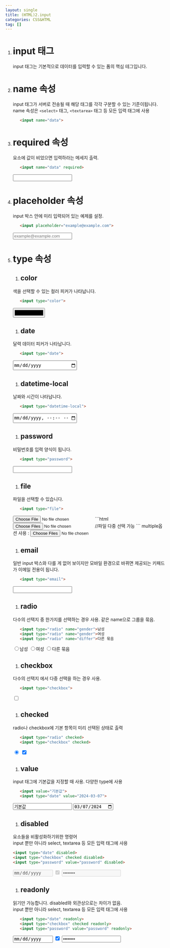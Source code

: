 ```yaml
---
layout: single
title: (HTML)2.input
categories: CSS&HTML
tag: []
---
```


1. # input 태그
   input 태그는 기본적으로 데이터를 입력할 수 있는 폼의 핵심 테그입니다. 

1. # name 속성
   input 태그가 서버로 전송될 때 해당 태그를 각각 구분할 수 있는 기준이됩니다.   
   name 속성은 `<select>` 태그, `<textarea>` 태그 등 모든 입력 태그에 사용   
   ```html
      <input name="data">
   ```   

1. # required 속성   
   요소에 값이 비었으면 입력하라는 메세지 출력.
   ```html
      <input name="data" required>
   ```
   <input name="data" required>   

1. # placeholder 속성
   input 박스 안에 미리 입력되어 있는 예제를 설정.   
   ```html
      <input placeholder="example@example.com">
   ```   
   <input placeholder="example@example.com">   

1. # type 속성
   1. ## color   
   색을 선택할 수 있는 컬러 피커가 나타납니다.   
   ```html
      <input type="color">
   ```   
   <input type="color" style="width:100px;height:30px">   

   1. ## date   
   달력 데이터 피커가 나타납니다.   
   ```html
      <input type="date">
   ```   
   <input type="date" style="width:200px;height:30px">   

   1. ## datetime-local   
   날짜와 시간이 나타납니다.   
   ```html
      <input type="datetime-local">
   ```   
   <input type="datetime-local" style="width:200px;height:30px">   

   1. ## password
   비밀번호를 입력 양식이 됩니다.   
   ```html
      <input type="password">
   ```   
   <input type="password">   

   1. ## file   
   파일을 선택할 수 있습니다.   
   ```html
      <input type="file">
   ```   
   <input type="file">   
   ```html
         <input type="file" multiple> //파일 다중 선택 가능
   ```
   multiple옵션 사용 : <input type="file" multiple>

   1. ## email   
   일반 input 박스와 다를 게 없어 보이지만 모바일 환경으로 바뀌면 제공되는 키패드가 이메일 전용이 됩니다.   
   ```html
      <input type="email">
   ```   
   <input type="email">

   1. ## radio   
   다수의 선택지 중 한가지를 선택하는 경우 사용. 같은 name으로 그룹을 묶음.   
   ```html
      <input type="radio" name="gender">남성
      <input type="radio" name="gender">여성
      <input type="radio" name="differ">다른 묶음
   ```
   <input type="radio" name="gender">남성
   <input type="radio" name="gender">여성
   <input type="radio" name="differ">다른 묶음

   1. ## checkbox
   다수의 선택지 에서 다중 선택을 하는 경우 사용.   
   ```html
      <input type="checkbox">
   ```   
   <input type="checkbox">

   1. ## checked   
   radio나 checkbox에 기본 항목이 미리 선택된 상태로 출력   
   ```html
      <input type="radio" checked>
      <input type="checkbox" checked>
   ```   
   <input type="radio" checked>
   <input type="checkbox" checked>

   1. ## value   
   input 태그에 기본값을 지정할 때 사용. 다양한 type에 사용      
   ```html
      <input value="기본값">
      <input type="date" value="2024-03-07">
   ```
   <input value="기본값">   
   <input type="date" value="2024-03-07">

   1. ## disabled   
   요소들을 비활성화하기위한 명령어   
   input 뿐만 아니라 select, textarea 등 모든 입력 태그에 사용
   ```html
   <input type="date" disabled>
   <input type="checkbox" checked disabled>
   <input type="password" value="password" disabled>
   ```   
   <input type="date" disabled>
   <input type="checkbox" checked disabled>
   <input type="password" value="password" disabled>
   
   1. ## readonly   
   읽기만 가능합니다. disabled와 외관상으로는 차이가 없음.   
   input 뿐만 아니라 select, textarea 등 모든 입력 태그에 사용
   ```html
      <input type="date" readonly>
      <input type="checkbox" checked readonly>    
      <input type="password" value="password" readonly>
   ```   
   <input type="date" readonly>
   <input type="checkbox" checked readonly>
   <input type="password" value="password" readonly>


